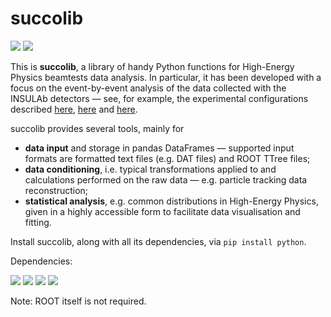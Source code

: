 # succolib

[![](https://img.shields.io/pypi/v/succolib.svg)](https://pypi.org/project/succolib/) [![](https://img.shields.io/badge/python-3-blue.svg)](https://www.python.org/)

This is **succolib**, a library of handy Python functions for High-Energy Physics beamtests data analysis. In particular, it has been developed with a focus on the event-by-event analysis of the data collected with the INSULAb detectors &mdash; see, for example, the experimental configurations described [here](http://cds.cern.ch/record/2672249), [here](http://hdl.handle.net/10277/857) and [here](http://cds.cern.ch/record/1353904).

succolib provides several tools, mainly for
* **data input** and storage in pandas DataFrames &mdash; supported input formats are formatted text files (e.g. DAT files) and ROOT TTree files;
* **data conditioning**, i.e. typical transformations applied to and calculations performed on the raw data &mdash; e.g. particle tracking data reconstruction;
* **statistical analysis**, e.g. common distributions in High-Energy Physics, given in a highly accessible form to facilitate data visualisation and fitting.

Install succolib, along with all its dependencies, via `pip install python`.

Dependencies:

[![](https://img.shields.io/badge/numpy-blue.svg)](https://numpy.org/) [![](https://img.shields.io/badge/pandas-blue.svg)](https://pandas.pydata.org/) [![](https://img.shields.io/badge/tqdm-blue.svg)](https://github.com/tqdm/tqdm) [![](https://img.shields.io/badge/uproot-blue.svg)](https://github.com/scikit-hep/uproot)

Note: ROOT itself is not required.
